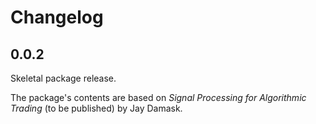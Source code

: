 # Changelog

## 0.0.2

Skeletal package release. 

The package's contents are based on _Signal Processing for Algorithmic Trading_ (to be published) by Jay Damask. 




